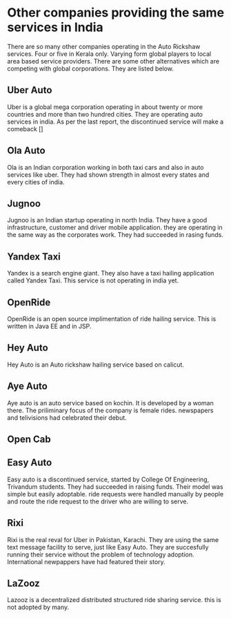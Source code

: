 # Other companies providing the same services in India
There are so many other companies operating in the Auto Rickshaw services. Four or five in Kerala only. Varying form global
players to local area based service providers. There are some other alternatives which are competing with global corporations.
They are listed below.

## Uber Auto
Uber is a global mega corporation operating in about twenty or more countries and more than two hundred cities.
They are operating auto services in india. As per the last report, the discontinued service will make a comeback []
## Ola Auto
Ola is an Indian corporation working in both taxi cars and also in auto services like uber. They had shown strength in 
almost every states and every cities of india.
## Jugnoo
Jugnoo is  an Indian startup operating in north India. They have a good infrastructure, customer and driver mobile application.
they are operating in the same way as the corporates work. They had succeeded in rasing funds.
## Yandex Taxi
Yandex is a search engine giant. They also have a taxi hailing application called Yandex Taxi. This service is not 
operating in india yet.
## OpenRide
OpenRide is an open source implimentation of ride hailing service. This is written in Java EE and in JSP.
## Hey Auto
Hey Auto is an Auto rickshaw hailing service based on calicut. 
## Aye Auto
Aye auto is an auto service based on kochin. It is developed by a woman there. The priliminary focus of the company is female 
rides. newspapers and telivisions had celebrated their debut.
## Open Cab

## Easy Auto
Easy auto is a discontinued service, started by College Of Engineering, Trivandum students. They had succeeded in raising
funds. Their model was simple but easily adoptable. ride requests were handled manually by people and route the ride request
to the driver who are willing to serve.
## Rixi
Rixi is the real reval for Uber in Pakistan, Karachi. They are using the same text message facility to serve, just like 
Easy Auto. They are succesfully running their service without the problem of technology adoption. International newpappers
have had featured their story.
## LaZooz
Lazooz is a decentralized distributed structured ride sharing service. this is not adopted by many.
